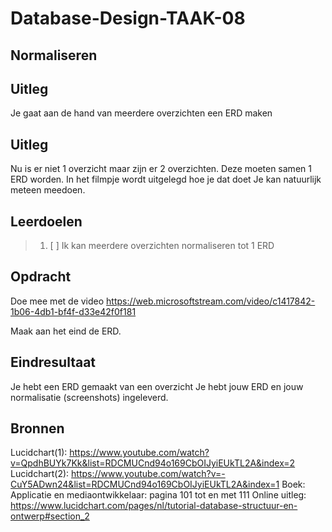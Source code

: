 # Database-Design-TAAK-08

## Normaliseren

## Uitleg
Je gaat aan de hand van meerdere overzichten een ERD maken


## Uitleg
Nu is er niet 1 overzicht maar zijn er 2 overzichten. Deze moeten samen 1 ERD worden.
In het filmpje wordt uitgelegd hoe je dat doet
Je kan natuurlijk meteen meedoen.

## Leerdoelen
> 1. [ ] Ik kan meerdere overzichten normaliseren tot 1 ERD

## Opdracht

Doe mee met de video https://web.microsoftstream.com/video/c1417842-1b06-4db1-bf4f-d33e42f0f181 

Maak aan het eind de ERD.

## Eindresultaat

Je hebt een ERD gemaakt van een overzicht
Je hebt jouw ERD en jouw normalisatie (screenshots) ingeleverd.

## Bronnen
Lucidchart(1): https://www.youtube.com/watch?v=QpdhBUYk7Kk&list=RDCMUCnd94o169CbOIJyiEUkTL2A&index=2
Lucidchart(2): https://www.youtube.com/watch?v=-CuY5ADwn24&list=RDCMUCnd94o169CbOIJyiEUkTL2A&index=1
Boek: Applicatie en mediaontwikkelaar: pagina 101 tot en met 111
Online uitleg: https://www.lucidchart.com/pages/nl/tutorial-database-structuur-en-ontwerp#section_2 
